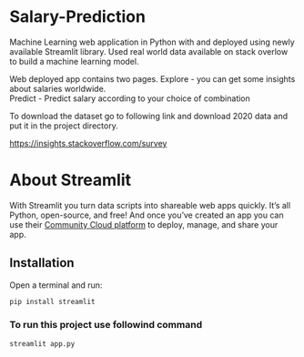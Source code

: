 # Salary-Prediction
Machine Learning web application in Python with and deployed using newly available Streamlit library. Used real world data available on stack overlow to build a machine learning model.

Web deployed app contains two pages.
Explore -  you can get some insights about salaries worldwide.\
Predict - Predict salary according to your choice of combination

To download the dataset go to following link and download 2020 data and put it in the project directory.

https://insights.stackoverflow.com/survey

# About Streamlit 

With Streamlit you turn data scripts into shareable web apps quickly. It’s all Python, open-source, and free! And once you’ve created an app you can use their [Community Cloud platform](https://streamlit.io/cloud) to deploy, manage, and share your app.

## Installation

Open a terminal and run:

```bash
pip install streamlit
```

### To run this project use followind command
```
streamlit app.py
```
